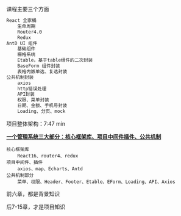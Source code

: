 课程主要三个方面

```html
React 全家桶
	生命周期
	Router4.0
	Redux
AntD UI 组件
	基础组件
	栅格系统
	Etable，基于table组件的二次封装
	BaseForm 组件封装 
	表格内嵌单选、复选封装
公共机制封装
	axios
	http错误处理
	API封装
	权限、菜单封装
	日期、金额、手机号封装
	Loading、分页、mock
```

项目整体架构：7:47 min

**<u>一个管理系统三大部分：核心框架库、项目中间件插件、公共机制</u>**

```react
核心框架库
	React16、router4、redux
项目中间件、插件
	axios、map、Echarts、Antd
公共机制部分
	菜单、权限、Header、Footer、Etable、EForm、Loading、API、Axios
```



前六章，都是背景知识

后7-15章，才是项目知识

 
